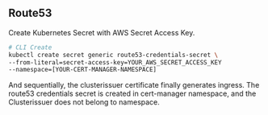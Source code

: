 ## Route53

Create Kubernetes Secret with AWS Secret Access Key.
```bash
# CLI Create
kubectl create secret generic route53-credentials-secret \
--from-literal=secret-access-key=YOUR_AWS_SECRET_ACCESS_KEY
--namespace=[YOUR-CERT-MANAGER-NAMESPACE]
```

And sequentially, the clusterissuer certificate finally generates ingress.
The route53 credentials secret is created in cert-manager namespace, and the Clusterissuer does not belong to namespace.
